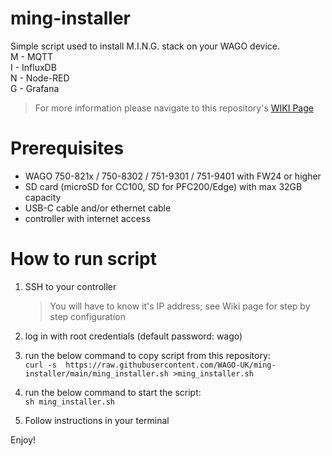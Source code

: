 # ming-installer

Simple script used to install M.I.N.G. stack on your WAGO device.<br>
M - MQTT<br>
I - InfluxDB<br>
N - Node-RED<br>
G - Grafana<br>

> For more information please navigate to this repository's [WIKI Page](https://github.com/WAGO-UK/ming-installer/wiki)

# Prerequisites
- WAGO 750-821x / 750-8302 / 751-9301 / 751-9401 with FW24 or higher
- SD card (microSD for CC100, SD for PFC200/Edge) with max 32GB capacity
- USB-C cable and/or ethernet cable
- controller with internet access


# How to run script

1. SSH to your controller 
    > You will have to know it's IP address; see Wiki page for step by step configuration

2. log in with root credentials (default password: wago)

3. run the below command to copy script from this repository:<br>
    `curl -s  https://raw.githubusercontent.com/WAGO-UK/ming-installer/main/ming_installer.sh >ming_installer.sh`

4. run the below command to start the script:<br>
    `sh ming_installer.sh`

6. Follow instructions in your terminal

Enjoy!
